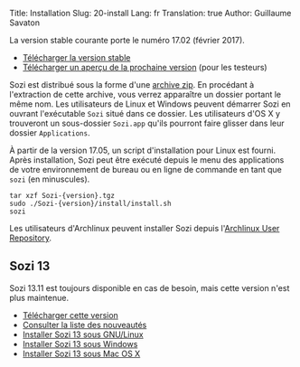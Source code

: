 Title: Installation
Slug: 20-install
Lang: fr
Translation: true
Author: Guillaume Savaton

La version stable courante porte le numéro 17.02 (février 2017).

  * [Télécharger la version stable](https://github.com/senshu/Sozi/releases/tag/17.02)
  * [Télécharger un aperçu de la prochaine version](https://drive.google.com/open?id=0ByRUreHgekjMWG9teGM2dE8wck0) (pour les testeurs)

Sozi est distribué sous la forme d'une [archive zip](https://fr.wikipedia.org/wiki/ZIP_%28format_de_fichier%29).
En procédant à l'extraction de cette archive, vous verrez apparaître un dossier
portant le même nom.
Les utilisateurs de Linux et Windows peuvent démarrer Sozi en ouvrant l'exécutable
`Sozi` situé dans ce dossier.
Les utilisateurs d'OS X y trouveront un sous-dossier `Sozi.app` qu'ils pourront
faire glisser dans leur dossier `Applications`.

À partir de la version 17.05, un script d'installation pour Linux est fourni.
Après installation, Sozi peut être exécuté depuis le menu des applications de votre environnement de bureau
ou en ligne de commande en tant que `sozi` (en minuscules).

```
tar xzf Sozi-{version}.tgz
sudo ./Sozi-{version}/install/install.sh
sozi
```

Les utilisateurs d'Archlinux peuvent installer Sozi depuis l'[Archlinux User Repository](https://aur.archlinux.org/packages/sozi).

Sozi 13
-------

Sozi 13.11 est toujours disponible en cas de besoin, mais cette version n'est plus maintenue.

  * [Télécharger cette version](https://github.com/senshu/Sozi/releases/download/13.11/sozi-release-13.11-30213629.zip)
  * [Consulter la liste des nouveautés](|filename|/Releases/release-13.11-fr.md)
  * [Installer Sozi 13 sous GNU/Linux](|filename|sozi-13-install-linux.md)
  * [Installer Sozi 13 sous Windows](|filename|sozi-13-install-windows.md)
  * [Installer Sozi 13 sous Mac OS X](|filename|sozi-13-install-osx.md)
